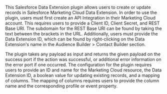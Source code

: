 This Salesforce Data Extension plugin allows users to create or update records in Salesforce Marketing Cloud Data Extension. In order to use the plugin, users must first create an API Integration in their Marketing Cloud account. This requires users to provide a Client ID, Client Secret, and REST Base URI. The subdomain for the REST Base URI can be found by taking the text between the brackets in the URL. Additionally, users must provide the Data Extension ID, which can be found by right-clicking on the Data Extension's name in the Audience Builder > Contact Builder section. 

The plugin takes any payload as input and returns the given payload on the success port if the action was successful, or additional error information on the error port if one occurred. The configuration for the plugin requires users to provide an ID and name for the Marketing Cloud resource, the Data Extension ID, a boolean value for updating existing records, and a mapping of columns. The mapping of columns requires users to provide the column name and the corresponding profile or event property.